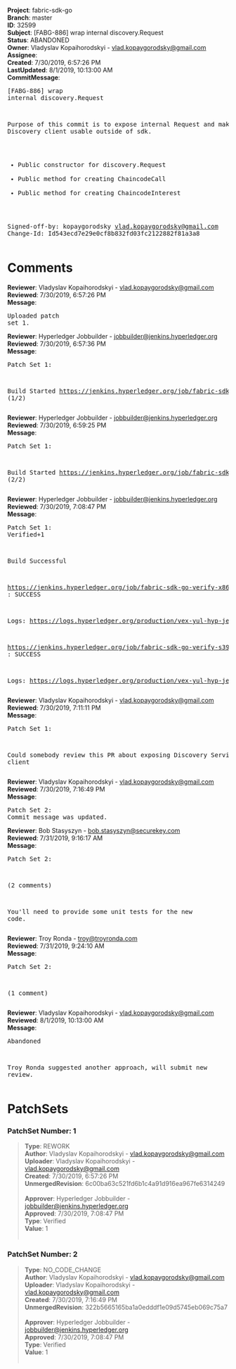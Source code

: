 <strong>Project</strong>: fabric-sdk-go<br><strong>Branch</strong>: master<br><strong>ID</strong>: 32599<br><strong>Subject</strong>: [FABG-886] wrap internal discovery.Request<br><strong>Status</strong>: ABANDONED<br><strong>Owner</strong>: Vladyslav Kopaihorodskyi - vlad.kopaygorodsky@gmail.com<br><strong>Assignee</strong>:<br><strong>Created</strong>: 7/30/2019, 6:57:26 PM<br><strong>LastUpdated</strong>: 8/1/2019, 10:13:00 AM<br><strong>CommitMessage</strong>:<br><pre>[FABG-886] wrap internal discovery.Request

Purpose of this commit is to expose internal Request
and make Service Discovery client usable outside of sdk.
 - Public constructor for discovery.Request
 - Public method for creating ChaincodeCall
 - Public method for creating ChaincodeInterest

Signed-off-by: kopaygorodsky <vlad.kopaygorodsky@gmail.com>
Change-Id: Id543ecd7e29e0cf8b832fd03fc2122882f81a3a8
</pre><h1>Comments</h1><strong>Reviewer</strong>: Vladyslav Kopaihorodskyi - vlad.kopaygorodsky@gmail.com<br><strong>Reviewed</strong>: 7/30/2019, 6:57:26 PM<br><strong>Message</strong>: <pre>Uploaded patch set 1.</pre><strong>Reviewer</strong>: Hyperledger Jobbuilder - jobbuilder@jenkins.hyperledger.org<br><strong>Reviewed</strong>: 7/30/2019, 6:57:36 PM<br><strong>Message</strong>: <pre>Patch Set 1:

Build Started https://jenkins.hyperledger.org/job/fabric-sdk-go-verify-s390x/235/ (1/2)</pre><strong>Reviewer</strong>: Hyperledger Jobbuilder - jobbuilder@jenkins.hyperledger.org<br><strong>Reviewed</strong>: 7/30/2019, 6:59:25 PM<br><strong>Message</strong>: <pre>Patch Set 1:

Build Started https://jenkins.hyperledger.org/job/fabric-sdk-go-verify-x86_64/167/ (2/2)</pre><strong>Reviewer</strong>: Hyperledger Jobbuilder - jobbuilder@jenkins.hyperledger.org<br><strong>Reviewed</strong>: 7/30/2019, 7:08:47 PM<br><strong>Message</strong>: <pre>Patch Set 1: Verified+1

Build Successful 

https://jenkins.hyperledger.org/job/fabric-sdk-go-verify-x86_64/167/ : SUCCESS

Logs: https://logs.hyperledger.org/production/vex-yul-hyp-jenkins-3/fabric-sdk-go-verify-x86_64/167

https://jenkins.hyperledger.org/job/fabric-sdk-go-verify-s390x/235/ : SUCCESS

Logs: https://logs.hyperledger.org/production/vex-yul-hyp-jenkins-3/fabric-sdk-go-verify-s390x/235</pre><strong>Reviewer</strong>: Vladyslav Kopaihorodskyi - vlad.kopaygorodsky@gmail.com<br><strong>Reviewed</strong>: 7/30/2019, 7:11:11 PM<br><strong>Message</strong>: <pre>Patch Set 1:

Could somebody review this PR about exposing Discovery Service client</pre><strong>Reviewer</strong>: Vladyslav Kopaihorodskyi - vlad.kopaygorodsky@gmail.com<br><strong>Reviewed</strong>: 7/30/2019, 7:16:49 PM<br><strong>Message</strong>: <pre>Patch Set 2: Commit message was updated.</pre><strong>Reviewer</strong>: Bob Stasyszyn - bob.stasyszyn@securekey.com<br><strong>Reviewed</strong>: 7/31/2019, 9:16:17 AM<br><strong>Message</strong>: <pre>Patch Set 2:

(2 comments)

You'll need to provide some unit tests for the new code.</pre><strong>Reviewer</strong>: Troy Ronda - troy@troyronda.com<br><strong>Reviewed</strong>: 7/31/2019, 9:24:10 AM<br><strong>Message</strong>: <pre>Patch Set 2:

(1 comment)</pre><strong>Reviewer</strong>: Vladyslav Kopaihorodskyi - vlad.kopaygorodsky@gmail.com<br><strong>Reviewed</strong>: 8/1/2019, 10:13:00 AM<br><strong>Message</strong>: <pre>Abandoned

Troy Ronda suggested another approach, will submit new review.</pre><h1>PatchSets</h1><h3>PatchSet Number: 1</h3><blockquote><strong>Type</strong>: REWORK<br><strong>Author</strong>: Vladyslav Kopaihorodskyi - vlad.kopaygorodsky@gmail.com<br><strong>Uploader</strong>: Vladyslav Kopaihorodskyi - vlad.kopaygorodsky@gmail.com<br><strong>Created</strong>: 7/30/2019, 6:57:26 PM<br><strong>UnmergedRevision</strong>: 6c00ba63c521fd6b1c4a91d916ea967fe6314249<br><br><strong>Approver</strong>: Hyperledger Jobbuilder - jobbuilder@jenkins.hyperledger.org<br><strong>Approved</strong>: 7/30/2019, 7:08:47 PM<br><strong>Type</strong>: Verified<br><strong>Value</strong>: 1<br><br></blockquote><h3>PatchSet Number: 2</h3><blockquote><strong>Type</strong>: NO_CODE_CHANGE<br><strong>Author</strong>: Vladyslav Kopaihorodskyi - vlad.kopaygorodsky@gmail.com<br><strong>Uploader</strong>: Vladyslav Kopaihorodskyi - vlad.kopaygorodsky@gmail.com<br><strong>Created</strong>: 7/30/2019, 7:16:49 PM<br><strong>UnmergedRevision</strong>: 322b5665165ba1a0edddf1e09d5745eb069c75a7<br><br><strong>Approver</strong>: Hyperledger Jobbuilder - jobbuilder@jenkins.hyperledger.org<br><strong>Approved</strong>: 7/30/2019, 7:08:47 PM<br><strong>Type</strong>: Verified<br><strong>Value</strong>: 1<br><br></blockquote>